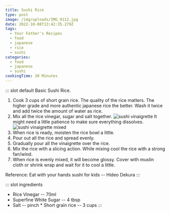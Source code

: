 ```yaml
---
title: Sushi Rice
type: post
image: /img/uploads/IMG_9112.jpg
date: 2022-10-08T13:42:35.279Z
tags:
  - Your Father's Recipes
  - food
  - japanese
  - rice
  - sushi
categories:
  - food
  - japanese
  - sushi
cookingTime: 30 Minutes
---
```

::: slot default
Basic Sushi Rice.

<!-- more -->

1. Cook 3 cups of short grain rice. The quality of the rice matters. The higher grade and more authentic japanese rice the better. Wash it twice and add twice the amount of water as rice.
2. Mix all the rice vinegar, sugar and salt together.
   ![sushi vinaigrette](/img/uploads/IMG_9099.jpg "sushi vinaigrette") 
   I﻿t might need a little patience to make sure everything dissolves.
   ![sushi vinaigrette mixed](/img/uploads/IMG_9101.jpg "sushi vinaigrette mixed")
3. When rice is ready, moisten the rice bowl a little. 
4. Pour out all the rice and spread evenly.
5. Gradually pour all the vinaigrette over the rice.
6. Mix the rice with a slicing action. While mixing cool the rice with a strong fan/wind.
7. When rice is evenly mixed, it will become glossy. Cover with muslin cloth or shrink wrap and wait for it to cool a little.

R﻿eference: Eat with your hands sushi for kids -- Hideo Dekura
:::

::: slot ingredients

* Rice Vinegar -- 70ml
* Superfine White Sugar -- 4 tbsp
* Salt -- pinch
*﻿ Short grain rice -- 3 cups
:::